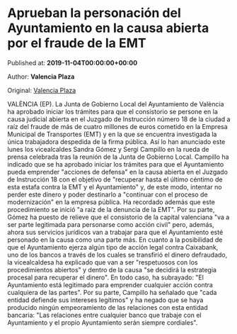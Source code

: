 
# Aprueban la personación del Ayuntamiento en la causa abierta por el fraude de la EMT

Published at: **2019-11-04T00:00:00+00:00**

Author: **Valencia Plaza**

Original: [Valencia Plaza](https://valenciaplaza.com/aprueban-la-personacion-del-ayuntamiento-en-la-causa-abierta-por-el-fraude-de-la-emt)

VALÈNCIA (EP). La Junta de Gobierno Local del Ayuntamiento de València ha aprobado iniciar los trámites para que el consistorio se persone en la causa judicial abierta en el Juzgado de Instrucción número 18 de la ciudad a raíz del fraude de más de cuatro millones de euros cometido en la Empresa Municipal de Transportes (EMT) y en la que se encuentra investigada la única trabajadora despedida de la firma pública.
Así lo han anunciado este lunes los vicealcaldes Sandra Gómez y Sergi Campillo en la rueda de prensa celebrada tras la reunión de la Junta de Gobierno Local.
Campillo ha indicado que se ha aprobado iniciar los trámites para que el Ayuntamiento pueda emprender "acciones de defensa" en la causa abierta en el Juzgado de Instrucción 18 con el objetivo de "recuperar hasta el último céntimo de esta estafa contra la EMT y el Ayuntamiento" y, de este modo, intentar no perder este dinero y poder destinarlo a "continuar con el proceso de modernización" en la empresa pública. Ha recordado además que este procedimiento se inició "a raíz de la denuncia de la EMT".
Por su parte, Gómez ha puesto de relieve que el consistorio de la capital valenciana "va a ser parte legitimada para personarse como acción civil" pero, además, ahora sus servicios jurídicos van a trabajar para que el Ayuntamiento esté personado en la causa como una parte más.
En cuanto a la posibilidad de que el Ayuntamiento ejerza algún tipo de acción legal contra Caixabank, uno de los bancos a través de los cuales se transfirió el dinero defraudado, la vicealcaldesa ha explicado que van a ser "respetuosos con los procedimientos abiertos" y dentro de la causa "se decidirá la estrategia procesal para recuperar el dinero". En todo caso, ha subrayado: "El Ayuntamiento está legitimado para emprender cualquier acción contra cualquiera de las partes".
Por su parte, Campillo ha señalado que "cada entidad defiende sus intereses legítimos" y ha negado que se haya producido ningún empeoramiento de las relaciones con esta entidad bancaria: "Las relaciones entre cualquier banco que trabaje con el Ayuntamiento y el propio Ayuntamiento serán siempre cordiales".
 
